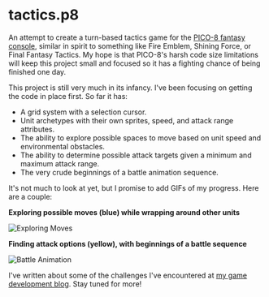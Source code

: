 # tactics.p8

An attempt to create a turn-based tactics game for the [PICO-8 fantasy console](http://www.lexaloffle.com/pico-8.php), similar in spirit to something like Fire Emblem, Shining Force, or Final Fantasy Tactics. My hope is that PICO-8's harsh code size limitations will keep this project small and focused so it has a fighting chance of being finished one day.

This project is still very much in its infancy. I've been focusing on getting the code in place first. So far it has:

- A grid system with a selection cursor.
- Unit archetypes with their own sprites, speed, and attack range attributes.
- The ability to explore possible spaces to move based on unit speed and environmental obstacles.
- The ability to determine possible attack targets given a minimum and maximum attack range.
- The very crude beginnings of a battle animation sequence.

It's not much to look at yet, but I promise to add GIFs of my progress. Here are a couple:

**Exploring possible moves (blue) while wrapping around other units**

![Exploring Moves](http://i.imgur.com/YKnwr1M.gif)

**Finding attack options (yellow), with beginnings of a battle sequence**

![Battle Animation](http://i.imgur.com/mhijay3.gif)

I've written about some of the challenges I've encountered at [my game development blog](http://www.craigstephenson.us/blog/category/game-development/). Stay tuned for more!
